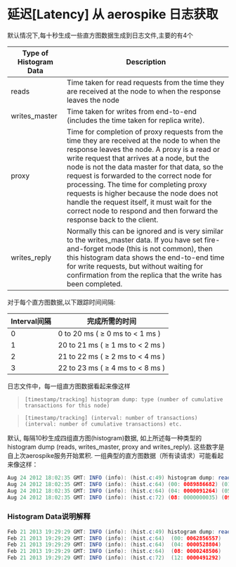 # 延迟[Latency] 从 aerospike 日志获取

默认情况下,每十秒生成一些直方图数据生成到日志文件,主要的有4个

| Type of Histogram Data | Description |
| -- | -- |
| reads | Time taken for read requests from the time they are received at the node to when the response leaves the node |
| writes_master | Time taken for writes from end-to-end (includes the time taken for replica write).|
| proxy | Time for completion of proxy requests from the time they are received at the node to when the response leaves the node. A proxy is a read or write request that arrives at a node, but the node is not the data master for that data, so the request is forwarded to the correct node for processing. The time for completing proxy requests is higher because the node does not handle the request itself, it must wait for the correct node to respond and then forward the response back to the client. |
| writes_reply | Normally this can be ignored and is very similar to the writes_master data. If you have set fire-and-forget mode (this is not common), then this histogram data shows the end-to-end time for write requests, but without waiting for confirmation from the replica that the write has been completed.|


对于每个直方图数据,以下跟踪时间间隔:

| Interval间隔 | 完成所需的时间 |
| -- | -- |
| 0 | 0 to 20 ms ( ≥ 0 ms to < 1 ms ) |
| 1 | 20 to 21 ms ( ≥ 1 ms to < 2 ms ) |
| 2 | 21 to 22 ms ( ≥ 2 ms to < 4 ms ) |
| 3 | 22 to 23 ms ( ≥ 4 ms to < 8 ms )|



日志文件中，每一组直方图数据看起来像这样

>```[timestamp/tracking] histogram dump: type (number of cumulative transactions for this node)```

>```[timestamp/tracking] (interval: number of transactions) (interval: number of cumulative transactions) etc.```


默认, 每隔10秒生成四组直方图(histogram)数据, 如上所述每一种类型的histogram dump (reads, writes_master, proxy and writes_reply). 这些数字是自上次aerospike服务开始累积. 一组典型的直方图数据（所有读请求）可能看起来像这样：

```java 
Aug 24 2012 18:02:35 GMT: INFO (info): (hist.c:49) histogram dump: reads (90443310 total)
Aug 24 2012 18:02:35 GMT: INFO (info): (hist.c:64) (00: 0089886682) (01: 0000180363) (02: 0000107252) (03: 0000150313)
Aug 24 2012 18:02:35 GMT: INFO (info): (hist.c:64) (04: 0000091264) (05: 0000024060) (06: 0000003137) (07: 0000000154)
Aug 24 2012 18:02:35 GMT: INFO (info): (hist.c:72) (08: 0000000035) (09: 0000000029) (10: 0000000021)
```

### Histogram Data说明解释

```java 
Feb 21 2013 19:29:29 GMT: INFO (info): (hist.c:49) histogram dump: reads (77160037 total)
Feb 21 2013 19:29:29 GMT: INFO (info): (hist.c:64)  (00: 0062856557)  (01: 0006010842)  (02: 0002984053)  (03: 0001201477) 
Feb 21 2013 19:29:29 GMT: INFO (info): (hist.c:64)  (04: 0000528804)  (05: 0000526571)  (06: 0000479380)  (07: 0000307062) 
Feb 21 2013 19:29:29 GMT: INFO (info): (hist.c:64)  (08: 0000248506)  (09: 0000343465)  (10: 0000536859)  (11: 0000533880) 
Feb 21 2013 19:29:29 GMT: INFO (info): (hist.c:72)  (12: 0000491292)  (13: 0000111289)
```
